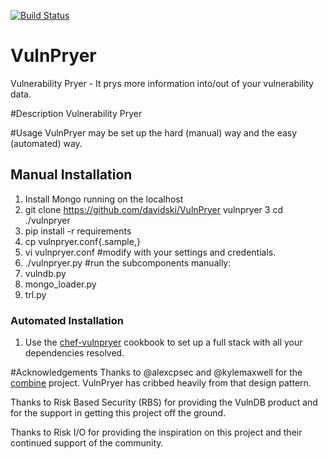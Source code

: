 [![Build Status](https://secure.travis-ci.org/davidski/VulnPryer.png)](http://travis-ci.org/davidski/VulnPryer)

VulnPryer
=========

Vulnerability Pryer - It prys more information into/out of your vulnerability data.

#Description
Vulnerability Pryer

#Usage
VulnPryer may be set up the hard (manual) way and the easy (automated) way.

## Manual Installation
1. Install Mongo running on the localhost
2. git clone https://github.com/davidski/VulnPryer vulnpryer
3  cd ./vulnpryer
4. pip install -r requirements
5. cp vulnpryer.conf{.sample,}
6. vi vulnpryer.conf #modify with your settings and credentials.
7. ./vulnpryer.py #run the subcomponents manually: 
  1. vulndb.py
  2. mongo_loader.py
  3. trl.py

### Automated Installation
1. Use the [chef-vulnpryer](https://github.com/davidski/chef-vulnpryer) cookbook to set up a full stack with all your dependencies resolved.

#Acknowledgements
Thanks to @alexcpsec and @kylemaxwell for the 
[combine](https://github.com/mlsecproject/combine) project. VulnPryer has cribbed heavily from 
that design pattern.

Thanks to Risk Based Security (RBS) for providing the VulnDB product and for the support in 
getting this project off the ground.

Thanks to Risk I/O for providing the inspiration on this project and their continued 
support of the community.